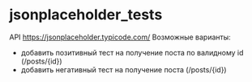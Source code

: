 # jsonplaceholder_tests
API https://jsonplaceholder.typicode.com/
Возможные варианты:
- добавить позитивный тест на получение поста по валидному id (/posts/{id})
- добавить негативный тест на получение поста (/posts/{id})
